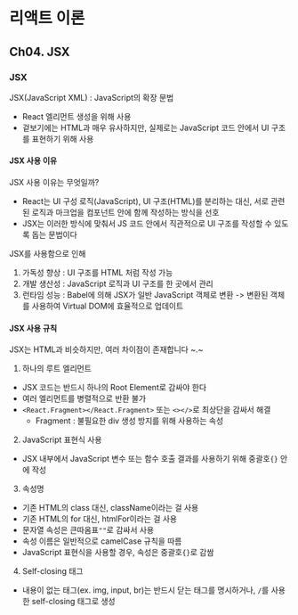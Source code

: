# 리액트 이론

## Ch04. JSX

### JSX

JSX(JavaScript XML) : JavaScript의 확장 문법

- React 엘리먼트 생성을 위해 사용
- 겉보기에는 HTML과 매우 유사하지만, 실제로는 JavaScript 코드 안에서 UI 구조를 표현하기 위해 사용

#### JSX 사용 이유

JSX 사용 이유는 무엇일까?

- React는 UI 구성 로직(JavaScript), UI 구조(HTML)를 분리하는 대신, 서로 관련된 로직과 마크업을 컴포넌트 안에 함께 작성하는 방식을 선호
- JSX는 이러한 방식에 맞춰서 JS 코드 안에서 직관적으로 UI 구조를 작성할 수 있도록 돕는 문법이다

JSX를 사용함으로 인해

1. 가독성 향상 : UI 구조를 HTML 처럼 작성 가능
2. 개발 생산성 : JavaScript 로직과 UI 구조를 한 곳에서 관리
3. 런타임 성능 : Babel에 의해 JSX가 일반 JavaScript 객체로 변환 -> 변환된 객체를 사용하여 Virtual DOM에 효율적으로 업데이트

#### JSX 사용 규칙

JSX는 HTML과 비슷하지만, 여러 차이점이 존재합니다 ~.~

1. 하나의 루트 엘리먼트

- JSX 코드는 반드시 하나의 Root Element로 감싸야 한다
- 여러 엘리먼트를 병렬적으로 반환 불가
- `<React.Fragment></React.Fragment>` 또는 `<></>`로 최상단을 감싸서 해결
  - Fragment : 불필요한 div 생성 방지를 위해 사용하는 속성

2. JavaScript 표현식 사용

- JSX 내부에서 JavaScript 변수 또는 함수 호출 결과를 사용하기 위해 중괄호`{}` 안에 작성

3. 속성명

- 기존 HTML의 class 대신, className이라는 걸 사용
- 기존 HTML의 for 대신, htmlFor이라는 걸 사용
- 문자열 속성은 큰따옴표`""`로 감싸서 사용
- 속성 이름은 일반적으로 camelCase 규칙을 따름
- JavaScript 표현식을 사용할 경우, 속성은 중괄호`{}`로 감쌈

4. Self-closing 태그

- 내용이 없는 태그(ex. img, input, br)는 반드시 닫는 태그를 명시하거나, `/`를 사용한 self-closing 태그로 생성
